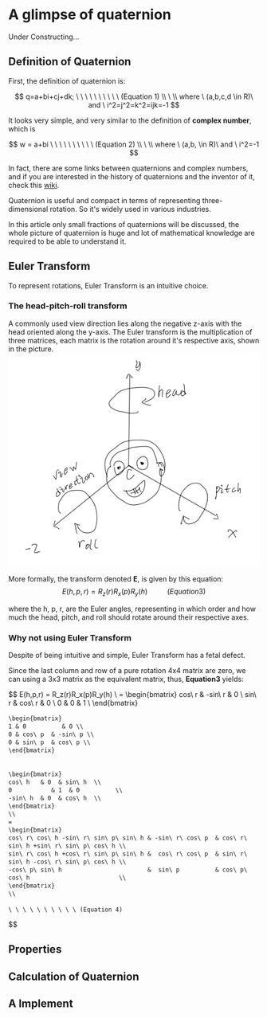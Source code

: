 <head>
    <script src="https://cdn.mathjax.org/mathjax/latest/MathJax.js?config=TeX-AMS-MML_HTMLorMML" type="text/javascript"></script>
    <script type="text/x-mathjax-config">
        MathJax.Hub.Config({
            tex2jax: {
            skipTags: ['script', 'noscript', 'style', 'textarea', 'pre'],
            inlineMath: [['$','$']]
            }
        });
    </script>
</head>

# A glimpse of quaternion 
Under Constructing...


## Definition of Quaternion
First, the definition of quaternion is:

$$
	q=a+bi+cj+dk; \ \ \ \ \ \ \ \ \ \ (Equation 1)
	\\
	 \
	\\ where \ (a,b,c,d \in R)\ and \ i^2=j^2=k^2=ijk=-1
$$

It looks very simple, and very similar to the definition of **complex number**, which is

$$
	w = a+bi \ \ \ \ \ \ \ \ \ \ (Equation 2)
	\\
	 \
	\\ where \ (a,b, \in R)\ and \ i^2=-1
$$

In fact, there are some links between quaternions and complex numbers, and if you are interested
in the history of quaternions and the inventor of it, check this [wiki](https://en.wikipedia.org/wiki/William_Rowan_Hamilton).

Quaternion is useful and compact in terms of representing three-dimensional rotation. So it's widely
used in various industries. 

In this article only small fractions of quaternions will be discussed, the whole picture of quaternion
is huge and lot of mathematical knowledge are required to be able to understand it.

## Euler Transform
To represent rotations, Euler Transform is an intuitive choice.

### The head-pitch-roll transform

A commonly used view direction lies along the negative z-axis with the head oriented along the y-axis.
The Euler transform is the multiplication of three matrices, each matrix is the rotation around it's
respective axis, shown in the picture.
![fig_hrp](./pic/hrp.png)

More formally, the transform denoted **E**, is given by this equation:
$$
    E(h,p,r) = R_z(r)R_x(p)R_y(h) \ \ \ \ \ \ \ \ \ \ (Equation 3)
$$

where the h, p, r, are the Euler angles, representing in which order and how much the head, pitch, and
roll should rotate around their respective axes. 

### Why not using Euler Transform
Despite of  being intuitive and simple, Euler Transform has a fetal defect.

Since the last column and row of a pure rotation 4x4 matrix are zero, we can using
a 3x3 matrix as the equivalent matrix, thus, **Equation3** yields:

$$
    E(h,p,r) = R_z(r)R_x(p)R_y(h) \\ 
    =
    \begin{bmatrix}
    cos\ r & -sin\ r & 0 \\
    sin\ r  & cos\ r  & 0 \\
    0          & 0          & 1 \\
    \end{bmatrix}

    \begin{bmatrix}
    1 & 0          & 0 \\
    0 & cos\ p  & -sin\ p \\
    0 & sin\ p  & cos\ p \\
    \end{bmatrix}


    \begin{bmatrix}
    cos\ h   & 0  & sin\ h  \\
    0           & 1  & 0          \\
    -sin\ h  & 0  & cos\ h  \\
    \end{bmatrix}
    \\
    = 
    \begin{bmatrix}
    cos\ r\ cos\ h -sin\ r\ sin\ p\ sin\ h & -sin\ r\ cos\ p  & cos\ r\ sin\ h +sin\ r\ sin\ p\ cos\ h \\
    sin\ r\ cos\ h +cos\ r\ sin\ p\ sin\ h &  cos\ r\ cos\ p  & sin\ r\ sin\ h -cos\ r\ sin\ p\ cos\ h \\
    -cos\ p\ sin\ h                        &  sin\ p          & cos\ p\ cos\ h                         \\
    \end{bmatrix}
    \\

    \ \ \ \ \ \ \ \ \ \ (Equation 4)
$$



## Properties


## Calculation of Quaternion


## A Implement